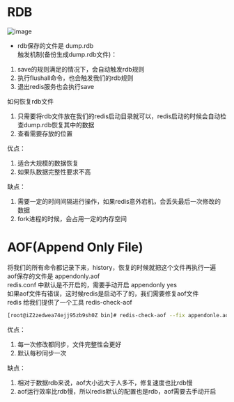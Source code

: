 # RDB
![image](https://user-images.githubusercontent.com/92672384/145511485-8075bd37-2c96-4cee-adeb-8d100768c715.png)
- rdb保存的文件是 dump.rdb  
触发机制(备份生成dump.rdb文件)：
1. save的规则满足的情况下，会自动触发rdb规则
2. 执行flushall命令，也会触发我们的rdb规则
3. 退出redis服务也会执行save

如何恢复rdb文件  
1. 只需要将rdb文件放在我们的redis启动目录就可以，redis启动的时候会自动检查dump.rdb恢复其中的数据
2. 查看需要存放的位置

优点：  
1. 适合大规模的数据恢复
2. 如果队数据完整性要求不高

缺点：  
1. 需要一定的时间间隔进行操作，如果redis意外宕机，会丢失最后一次修改的数据
2. fork进程的时候，会占用一定的内存空间


# AOF(Append Only File)
将我们的所有命令都记录下来，history，恢复的时候就把这个文件再执行一遍  
aof保存的文件是  appendonly.aof  
redis.conf 中默认是不开启的，需要手动开启   appendonly yes  
如果aof文件有错误，这时候redis是启动不了的，我们需要修复aof文件  
redis 给我们提供了一个工具  redis-check-aof
```bash
[root@iZ2zedwea74ejj95zb9sh0Z bin]# redis-check-aof --fix appendonle.aof
```

优点：  
1. 每一次修改都同步，文件完整性会更好
2. 默认每秒同步一次

缺点：  
1. 相对于数据rdb来说，aof大小远大于人多不，修复速度也比rdb慢
2. aof运行效率比rdb慢，所以redis默认的配置也是rdb，aof需要去手动开启
